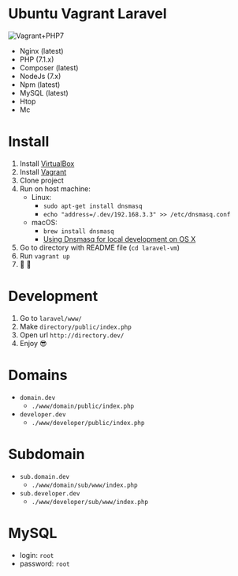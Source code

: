 # Ubuntu Vagrant Laravel
![Vagrant+PHP7](https://i.imgur.com/u1Rd6gQ.png)
* Nginx (latest)
* PHP (7.1.x)
* Composer (latest)
* NodeJs (7.x)
* Npm (latest)
* MySQL (latest)
* Htop
* Mc

# Install
1. Install [VirtualBox](https://www.virtualbox.org/wiki/Downloads)
2. Install [Vagrant](https://www.vagrantup.com/)
3. Clone project
4. Run on host machine:
    * Linux:
        * `sudo apt-get install dnsmasq`
        * `echo "address=/.dev/192.168.3.3" >> /etc/dnsmasq.conf`
    * macOS:
        * `brew install dnsmasq`
        * [Using Dnsmasq for local development on OS X](https://passingcuriosity.com/2013/dnsmasq-dev-osx/)
5. Go to directory with README file (`cd laravel-vm`)
6. Run `vagrant up`
7. :tada: :balloon:


# Development
1. Go to `laravel/www/`
2. Make `directory/public/index.php`
3. Open url `http://directory.dev/`
4. Enjoy :sunglasses:

# Domains
* `domain.dev`
  * `./www/domain/public/index.php`
* `developer.dev`
  * `./www/developer/public/index.php`

# Subdomain
* `sub.domain.dev`
  * `./www/domain/sub/www/index.php`
* `sub.developer.dev`
  * `./www/developer/sub/www/index.php`

# MySQL
* login: `root`
* password: `root`
